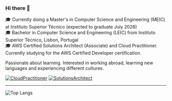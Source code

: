 ### Hi there 👋

🎓 Currently doing a Master's in Computer Science and Engineering (MEIC) at Instituto Superior Técnico (expected to graduate July 2026)  \
🎓 Bachelor in Computer Science and Engineering (LEIC) from Instituto Superior Técnico, Lisbon, Portugal  \
🎓 AWS Certified Solutions Architect (Associate) and Cloud Practitioner. Currently studying for the AWS Certified Developer certification.

Passionate about learning. Interested in working abroad, learning new languages and experiencing different cultures.

[![CloudPractitioner](https://github.com/user-attachments/assets/ea858aa4-9c0f-420a-83c1-91e7681c61cc)](https://www.credly.com/badges/9d94075d-c315-4582-9c3e-73b7f2b26f3e/public_url)
[![SolutionsArchitect](https://github.com/user-attachments/assets/67141568-b5bb-4da5-a6a2-5cf5f988aa17)](https://www.credly.com/badges/90b1dff1-8827-4d07-ba9f-24471da65096/public_url)

-------------------------

![Top Langs](https://github-readme-stats.vercel.app/api/top-langs/?username=TiDeane&hide=javascript,css,scss,html,groovy&theme=tokyonight&exclude_repo=ML-Homeworks)


<!--
**TiDeane/TiDeane** is a ✨ _special_ ✨ repository because its `README.md` (this file) appears on your GitHub profile.

Here are some ideas to get you started:

- 🔭 I’m currently working on ...
- 🌱 I’m currently learning ...
- 👯 I’m looking to collaborate on ...
- 🤔 I’m looking for help with ...
- 💬 Ask me about ...
- 📫 How to reach me: ...
- 😄 Pronouns: ...
- ⚡ Fun fact: ...
-->
